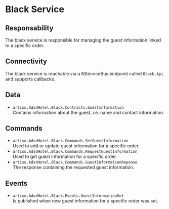 # Black Service

## Responsability
The black service is responsible for managing the guest information linked to a specific order.

## Connectivity

The black service is reachable via a NServiceBus endpoint called `Black.Api` and supports callbacks.

## Data

- `artiso.AdsdHotel.Black.Contracts.GuestInformation`<br>
Contains information about the guest, i.e. name and contact information.

## Commands

- `artiso.AdsdHotel.Black.Commands.SetGuestInformation`<br>
Used to add or update guest information for a specific order.
- `artiso.AdsdHotel.Black.Commands.RequestGuestInformation`<br>
Used to get guest information for a specific order.
- `artiso.AdsdHotel.Black.Commands.GuestInformationReponse`<br>
The response containing the requested guest information.

## Events

- `artiso.AdsdHotel.Black.Events.GuestInformationSet`<br>
Is published when new guest information for a specific order was set.
